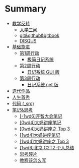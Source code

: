 # Summary
- [教学反转](0MOOC/README.md)
    * [入学三问](0MOOC/three_questions.md)
    * [git&github&gitbook](0MOOC/git&github&gitbook.md)
    * [DISQUS](0MOOC/DISQUS.md)
- [基础旋进](1sTry/README.md)
	* [第1周行动](1sTry/Week_1/README.md)
		* [极简日记系统](1sTry/Week_1/Interactive101.md)
	* [第2周行动](1sTry/Week_2/README.md)
		* [日记系统 GUI 版](1sTry/Week_2/gui_diary.md)
	* [第3周行动](1sTry/Week_3/README.md)
		* [日记系统 net 版](1sTry/Week_3/diary_net.md)
- [迭代作品](2nDev/README.md)
- [人生首秀](3rDemo/README.md)
- [代码 (_src)](_src/README.md) 
- [笔记&思考](Lect/README.md)
  + [[-1wd6]开智大会笔记](Lect/20151010note.md)
  + [[0wd4]大妈讲座笔记](Lect/20151015note.md)
  + [[0wd4]大妈讲座之 Top 3](Lect/20151015_review.md)
  + [[1wd4]大妈讲座笔记](Lect/20151022note.md)
  + [[1wd4]大妈讲座之 Top 3](Lect/20151022_review.md)
  + [[1wd6]北京 C2T2 个人总结](Lect/C2T2_20151024.md)
  + [思考碎片](Lect/debris.md)
  + [教程该怎么写](Lect/how2tutorial.md)


